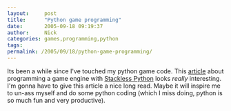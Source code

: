 ```yaml
---
layout:     post
title:      "Python game programming"
date:       2005-09-18 09:19:37
author:     Nick
categories: games,programming,python
tags:  
permalink: /2005/09/18/python-game-programming/
---
```

Its been a while since I've touched my python game code. This [article](http://harkal.sylphis3d.com/2005/08/10/multithreaded-game-scripting-with-stackless-python/) about programming a game engine with [Stackless Python](http://www.stackless.com/) looks _really_ interesting. I'm gonna have to give this article a nice long read. Maybe it will inspire me to un-ass myself and do some python coding (which I miss doing, python is so much fun and very productive).
